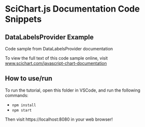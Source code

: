 # SciChart.js Documentation Code Snippets

## DataLabelsProvider Example

Code sample from DataLabelsProvider documentation 

To view the full text of this code sample online, visit www.scichart.com/javascript-chart-documentation

## How to use/run

To run the tutorial, open this folder in VSCode, and run the following commands:

* `npm install`
* `npm start` 

Then visit https://localhost:8080 in your web browser! 
